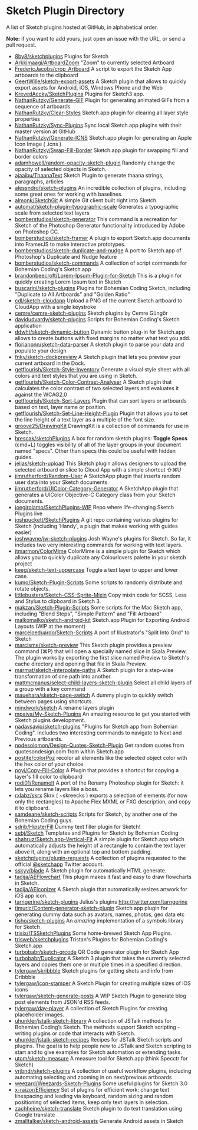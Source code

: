 # Sketch Plugin Directory

A list of Sketch plugins hosted at GitHub, in alphabetical order.

**Note:** if you want to add yours, just open an issue with the URL, or send a pull request.

- [8by8/sketchplugins](https://github.com/8by8/sketchplugins) Plugins for Sketch
- [Arkkimaagi/ArtboardZoom](https://github.com/arkkimaagi/artboardzoom) "Zoom" to currently selected Artboard
- [FredericJacobs/crop_Artboard](https://github.com/fredericjacobs/crop_artboard) A script to export the Sketch App artboards to the clipboard
- [GeertWille/sketch-export-assets](https://github.com/geertwille/sketch-export-assets) A Sketch plugin that allows to quickly export assets for Android, iOS, Windows Phone and the Web
- [KrevedAccky/SketchPlugins](https://github.com/krevedaccky/sketchplugins) Plugins for Sketch3 app.
- [NathanRutzky/Generate-GIF](https://github.com/nathanrutzky/generate-gif) Plugin for generating animated GIFs from a sequence of artboards
- [NathanRutzky/Clear-Styles](https://github.com/nathanrutzky/clear-styles) Sketch.app plugin for clearing all layer style properties
- [NathanRutzky/Sync-Plugins](https://github.com/nathanrutzky/sync-plugins) Sync local Sketch.app plugins with their master version at GitHub
- [NathanRutzky/Generate-ICNS](https://github.com/nathanrutzky/generate-icns) Sketch.app plugin for generating an Apple Icon Image ( .icns )
- [NathanRutzky/Swap-Fill-Border](https://github.com/nathanrutzky/swap-fill-border) Sketch.app plugin for swapping fill and border colors
- [adamhowell/random-opacity-sketch-plugin](https://github.com/adamhowell/random-opacity-sketch-plugin) Randomly change the opacity of selected objects in Sketch.
- [ajaaibu/ThaanaText](https://github.com/ajaaibu/thaanatext) Sketch Plugin to generate thaana strings, paragraphs, articles
- [alessndro/sketch-plugins](https://github.com/alessndro/sketch-plugins) An incredible collection of plugins, including some great ones for working with baselines.
- [almonk/SketchGit](https://github.com/almonk/sketchgit) A simple Git client built right into Sketch.
- [automat/sketch-plugin-typographic-scale](https://github.com/automat/sketch-plugin-typographic-scale) Generates a typographic scale from selected text layers
- [bomberstudios/sketch-generator](https://github.com/bomberstudios/sketch-generator) This command is a recreation for Sketch of the Photoshop Generator functionality introduced by Adobe on Photoshop CC.
- [bomberstudios/sketch-framer](https://github.com/bomberstudios/sketch-framer) A plugin to export Sketch.app documents into FramerJS to make interactive prototypes.
- [bomberstudios/sketch-duplicate-and-nudge](https://github.com/bomberstudios/sketch-duplicate-and-nudge) A port to Sketch.app of Photoshop's Duplicate and Nudge feature
- [bomberstudios/sketch-commands](https://github.com/bomberstudios/sketch-commands) A collection of script commands for Bohemian Coding's Sketch.app
- [brandonbeecroft/Lorem-Ipsum-Plugin-for-Sketch](https://github.com/brandonbeecroft/lorem-ipsum-plugin-for-sketch) This is a plugin for quickly creating Lorem Ipsum text in Sketch
- [buscarini/sketch-plugins](https://github.com/buscarini/sketch-plugins) Plugins for Bohemian Coding Sketch, including "Duplicate to All Artboards" and "Golden Ratio"
- [cdl/sketch-cloudapp](https://github.com/cdl/sketch-cloudapp) Upload a PNG of the current Sketch artboard to CloudApp with a single keystroke
- [cemre/cemre-sketch-plugins](https://github.com/cemre/cemre-sketch-plugins) Sketch plugins by Cemre Güngör
- [davidudvardy/sketch-plugins](https://github.com/davidudvardy/sketch-plugins) Scripts for Bohemian Coding's Sketch application
- [ddwht/sketch-dynamic-button](https://github.com/ddwht/sketch-dynamic-button) Dynamic button plug-in for Sketch.app allows to create buttons with fixed margins no matter what text you add.
- [florianpnn/sketch-data-parser](https://github.com/florianpnn/sketch-data-parser) A sketch plugin to parse your data and populate your design
- [fnky/sketch-dockpreview](https://github.com/fnky/sketch-dockpreview) A Sketch plugin that lets you preview your current artboard in the Dock.
- [getflourish/Sketch-Style-Inventory](https://github.com/getflourish/sketch-style-inventory) Generate a visual style sheet with all colors and text styles that you are using in Sketch.
- [getflourish/Sketch-Color-Contrast-Analyser](https://github.com/getflourish/sketch-color-contrast-analyser) A Sketch plugin that calculates the color contrast of two selected layers and evaluates it against the WCAG2.0
- [getflourish/Sketch-Sort-Layers](https://github.com/getflourish/sketch-sort-layers) Plugin that can sort layers or artboards based on text, layer name or position.
- [getflourish/Sketch-Set-Line-Height-Plugin](https://github.com/getflourish/sketch-set-line-height-plugin) Plugin that allows you to set the line height of a text layer as a multiple of the font size.
- [groove25/DrawingKit](https://github.com/groove25/drawingkit) DrawingKit is a collection of commands for use in Sketch.
- [hrescak/sketchPlugins](https://github.com/hrescak/sketchplugins) A box for random sketch plugins: **Toggle Specs** (cmd+L) toggles visibility of all of the layer groups in your document named "specs". Other than specs this could be useful with hidden guides.
- [jelias/sketch-upload](https://github.com/jelias/sketch-upload) This Sketch plugin allows designers to upload the selected artboard or slice to Cloud App with a simple shortcut ⇧⌘U
- [jimrutherford/Random-User](https://github.com/jimrutherford/random-user) A SketchApp plugin that inserts random user data into your Sketch documents
- [jimrutherford/UIColor-Category-Generator](https://github.com/jimrutherford/uicolor-category-generator) A SketchApp plugin that generates a UIColor Objective-C Category class from your Sketch documents.
- [joegirolamo/SketchPlugins-WIP](https://github.com/joegirolamo/sketchplugins-wip) Repo where life-changing Sketch Plugins live
- [joshpuckett/SketchPlugins](https://github.com/joshpuckett/sketchplugins) A git repo containing various plugins for Sketch (including 'Handy', a plugin that makes working with guides easier)
- [joshwayne/jw-sketch-plugins](https://github.com/joshwayne/jw-sketch-plugins) Josh Wayne's plugins for Sketch. So far, it includes two very interesting commands for working with text layers.
- [jtmarmon/ColorMime](https://github.com/jtmarmon/colormime) ColorMime is a simple plugin for Sketch which allows you to quickly duplicate any Colourlovers palette in your sketch project
- [keeg/sketch-text-uppercase](https://github.com/keeg/sketch-text-uppercase) Toggle a text layer to upper and lower case.
- [kumo/Sketch-Plugin-Scripts](https://github.com/kumo/sketch-plugin-scripts) Some scripts to randomly distribute and rotate objects.
- [littlebusters/Sketch-CSS-Sprite-Mixin](https://github.com/littlebusters/sketch-css-sprite-mixin) Copy mixin code for SCSS, Less and Stylus to clipboard in Sketch 3.
- [makzan/Sketch-Plugin-Scripts](https://github.com/makzan/sketch-plugin-scripts) Some scripts for the Mac Sketch app, including "Blend Steps", "Simple Pattern" and "Fill Artboard"
- [malkomalko/sketch-android-kit](https://github.com/malkomalko/sketch-android-kit) Sketch.app Plugin for Exporting Android Layouts (WIP at the moment)
- [marceloeduardo/Sketch-Scripts](https://github.com/marceloeduardo/sketch-scripts) A port of Illustrator's "Split Into Grid" to Sketch
- [marcisme/sketch-preview](https://github.com/marcisme/sketch-preview) This Sketch plugin provides a preview command (⌘P) that will open a specially named slice in Skala Preview. The plugin works by exporting the first slice named Preview to Sketch's cache directory and opening that file in Skala Preview.
- [marmat/sketch-interpolate-paths](https://github.com/marmat/sketch-interpolate-paths) A Sketch plugin for a step-wise transformation of one path into another.
- [mattmcmanus/select-child-layers-sketch-plugin](https://github.com/mattmcmanus/select-child-layers-sketch-plugin) Select all child layers of a group with a key command
- [mauehara/sketch-page-switch](https://github.com/mauehara/sketch-page-switch) A dummy plugin to quickly switch between pages using shortcuts.
- [mindwork/sketch](https://github.com/mindwork/sketch) A rename layers plugin
- [mpaiva/My-Sketch-Plugins](https://github.com/mpaiva/my-sketch-plugins) An amazing resource to get you started with Sketch plugins development.
- [nadavsavio/sketch-plugins](https://github.com/nadavsavio/sketch-plugins) "Plugins for Sketch app from Bohemian Coding". Includes two interesting commands to navigate to Next and Previous artboards.
- [nodesolomon/Design-Quotes-Sketch-Plugin](https://github.com/nodesolomon/design-quotes-sketch-plugin) Get random quotes from quotesondesign.com from within Sketch.app
- [postite/colorPoz](https://github.com/postite/colorpoz) recolor all elements like the selected object color with the hex color of your choice
- [poyi/Copy-Fill-Color](https://github.com/poyi/copy-fill-color) A Plugin that provides a shortcut for copying a layer's fill color to clipboard
- [rodi01/RenameIt](https://github.com/rodi01/renameit) A port of the Renamy Photoshop plugin for Sketch: it lets you rename layers like a boss.
- [rxlabz/skrx](https://github.com/rxlabz/skrx) Skrx ( ~skreecks ) exports a selection of elements (for now only the rectangles) to Apache Flex MXML or FXG description, and copy it to clipboard.
- [samdeane/sketch-scripts](https://github.com/samdeane/sketch-scripts) Scripts for Sketch, by another one of the Bohemian Coding guys.
- [sdrib/HipsterFill](https://github.com/sdrib/hipsterfill) Dummy text filler plugin for Sketch!
- [sebj/Sketch](https://github.com/sebj/sketch) Templates and Plugins for Sketch by Bohemian Coding
- [shahruz/Sketch.app-Vertical-Fit](https://github.com/shahruz/sketch.app-vertical-fit) A simple plugin for Sketch.app which automatically adjusts the height of a rectangle to contain the text layer above it, along with an optional top and bottom padding.
- [sketchplugins/plugin-requests](https://github.com/sketchplugins/plugin-requests) A collection of plugins requested to the official [@sketchapp](https://twitter.com/sketchapp) Twitter account.
- [sskyy/blade](https://github.com/sskyy/blade) A Sketch plugin for automatically HTML generate.
- [tadija/AEFlowchart](https://github.com/tadija/aeflowchart) This plugin makes it fast and easy to draw flowcharts in Sketch.
- [tadija/AEIconizer](https://github.com/tadija/aeiconizer) A Sketch plugin that automatically resizes artwork for iOS app icon.
- [tarngerine/sketch-plugins](https://github.com/tarngerine/sketch-plugins) Julius's plugins <http://twitter.com/tarngerine>
- [timuric/Content-generator-sketch-plugin](https://github.com/timuric/content-generator-sketch-plugin) Sketch app plugin for generating dummy data such as avatars, names, photos, geo data etc
- [tisho/sketch-plugins](https://github.com/tisho/sketch-plugins) An *amazing* implementation of a symbols library for Sketch
- [trisix/ITSSketchPlugins](https://github.com/trisix/itssketchplugins) Some home-brewed Sketch App Plugins.
- [trisweb/sketchplugins](https://github.com/trisweb/sketchplugins) Tristan's Plugins for Bohemian Coding's Sketch.app
- [turbobabr/sketch-qrcode](https://github.com/turbobabr/sketch-qrcode) QR Code generator plugin for Sketch App
- [turbobabr/Duplicator](https://github.com/turbobabr/duplicator) A Sketch 3 plugin that takes the currently selected layers and copies them one or multiple times in a specified direction.
- [tylergaw/skribbble](https://github.com/tylergaw/skribbble) Sketch plugins for getting shots and info from Dribbble
- [tylergaw/icon-stamper](https://github.com/tylergaw/icon-stamper) A Sketch Plugin for creating multiple sizes of iOS icons
- [tylergaw/sketch-generate-posts](https://github.com/tylergaw/sketch-generate-posts) A WIP Sketch Plugin to generate blog post elements from JSON'd RSS feeds.
- [tylergaw/day-player](https://github.com/tylergaw/day-player) A collection of Sketch Plugins for creating placeholder images.
- [uhunkler/jstalk-sketch-library](https://github.com/uhunkler/jstalk-sketch-library) A collection of JSTalk methods for Bohemian Coding’s Sketch. The methods support Sketch scripting - writing plugins or code that interacts with Sketch.
- [uhunkler/jstalk-sketch-recipes](https://github.com/uhunkler/jstalk-sketch-recipes) Recipes for JSTalk Sketch scripts and plugins. The goal is to help people new to JSTalk and Sketch scripting to start and to give examples for Sketch automation or extending tasks.
- [utom/sketch-measure](https://github.com/utom/sketch-measure) A measure tool for Sketch.app (think Specctr for Sketch)
- [vrjbndr/sketch-plugins](https://github.com/vrjbndr/sketch-plugins) A collection of useful workflow plugins, including automating selecting and zooming in on next/previous artboards
- [weezard/Weezards-Sketch-Plugins](https://github.com/weezard/weezards-sketch-plugins) Some useful plugins for Sketch 3.0
- [x-raizor/Efficiency](https://github.com/x-raizor/Efficiency)  Set of plugins for efficient work: change text linespacing and leading via keyboard, random sizing and random positioning of selected items, keep only text layers in selection.
- [zachheine/sketch-translate](https://github.com/zachheine/sketch-translate) Sketch plugin to do text translation using Google translate
- [zmalltalker/sketch-android-assets](https://github.com/zmalltalker/sketch-android-assets) Generate Android assets in Sketch
